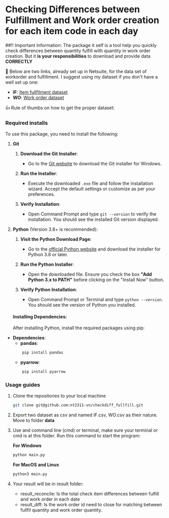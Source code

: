 # Checking Differences between Fulfillment and Work order creation for each item code in each day

##‼️ Important Information:
The package it self is a tool help you quickly check differences between quantity fulfill with quantity in work order creation.
But it **is your responsibilities** to download and provide data **CORRECTLY**

🔗 Below are two links, already set up in Netsuite, for the data set of workorder and fulfillment. I suggest using my dataset if you don't have a well set up one:
- **IF**: [Item fullfilment dataset](https://5574610.app.netsuite.com/app/common/search/searchresults.nl?searchid=2243&whence=)
- **WO**: [Work order dataset](https://5574610.app.netsuite.com/app/common/search/searchresults.nl?searchid=2637&whence=)

👍 Rule of thumbs on how to get the proper dataset:

### Required installs
To use this package, you need to install the following:


1. **Git**
    1. **Download the Git Installer**:
        - Go to the [Git website](https://git-scm.com/download/win) to download the Git installer for Windows.

    2. **Run the Installer**:
        - Execute the downloaded `.exe` file and follow the installation wizard. Accept the default settings or customize as per your preferences.

    3. **Verify Installation**:
        - Open Command Prompt and type `git --version` to verify the installation. You should see the installed Git version displayed.


1. **Python** (Version 3.8+ is recommended):
    1. **Visit the Python Download Page**:
        - Go to the [official Python website](https://www.python.org/downloads/) and download the installer for Python 3.8 or later.

    2. **Run the Python Installer**:
        - Open the downloaded file. Ensure you check the box **"Add Python 3.x to PATH"** before clicking on the "Install Now" button.

    3. **Verify Python Installation**:
        - Open Command Prompt or Terminal and type `python --version`. You should see the version of Python you installed.

    #### Installing Dependencies:
    After installing Python, install the required packages using pip:

 - **Dependencies**:
    - **pandas**:
    ```sh
        pip install pandas
    ```
    - **pyarrow**:
    ```sh
        pip install pyarrow
    ```
### Usage guides
1. Clone the repositories to your local machine
    ```sh
    git clone git@github.com:nt2311-vn/checkdiff_fullfill.git
    ```

2. Export two dataset as csv and named IF.csv, WO.csv as their nature. Move to folder **data**


3. Use and command line (cmd) or terminal, make sure your terminal or cmd is at this folder.
Run this command to start the program:

    **For Windows**
    ```sh
    python main.py
    ```


    **For MacOS and Linux**
    ```sh
    python3 main.py
    ```


4. Your result will be in result folder:
    - result_reconcile: Is the total check item differences between fulfill and work order in each date
    - result_diff: Is the work order id need to close for matching between fullfil quantity and work order quantity.
